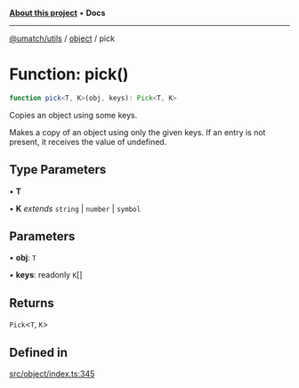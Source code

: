 [**About this project**](../../README.md) • **Docs**

***

[@umatch/utils](../../api.md) / [object](../README.md) / pick

# Function: pick()

```ts
function pick<T, K>(obj, keys): Pick<T, K>
```

Copies an object using some keys.

Makes a copy of an object using only the given keys. If an entry is
not present, it receives the value of undefined.

## Type Parameters

• **T**

• **K** *extends* `string` \| `number` \| `symbol`

## Parameters

• **obj**: `T`

• **keys**: readonly `K`[]

## Returns

`Pick`\<`T`, `K`\>

## Defined in

[src/object/index.ts:345](https://github.com/umatch-oficial/utils/blob/main/src/object/index.ts#L345)
